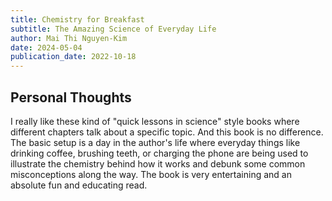 ```yaml
---
title: Chemistry for Breakfast
subtitle: The Amazing Science of Everyday Life
author: Mai Thi Nguyen-Kim
date: 2024-05-04
publication_date: 2022-10-18
---
```


## Personal Thoughts

I really like these kind of "quick lessons in science" style books where
different chapters talk about a specific topic. And this book is no difference.
The basic setup is a day in the author's life where everyday things like
drinking coffee, brushing teeth, or charging the phone are being used to
illustrate the chemistry behind how it works and debunk some common
misconceptions along the way. The book is very entertaining and an absolute fun
and educating read.

